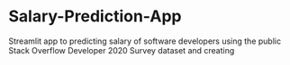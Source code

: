 # Salary-Prediction-App
Streamlit app to predicting salary of software developers using the public Stack Overflow Developer 2020 Survey dataset and creating
